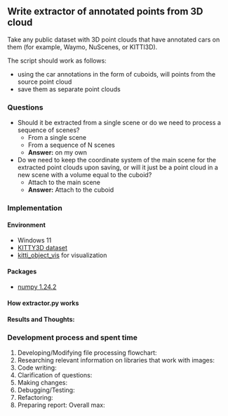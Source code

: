## Write extractor of annotated points from 3D cloud 
Take any public dataset with 3D point clouds that have annotated cars on them (for example, Waymo, NuScenes, or KITTI3D). 

The script should work as follows:
* using the car annotations in the form of cuboids, will points from the source point cloud 
* save them as separate point clouds

### Questions
* Should it be extracted from a single scene or do we need to process a sequence of scenes?
  * From a single scene
  * From a sequence of N scenes
  * **Answer:** on my own 
* Do we need to keep the coordinate system of the main scene for the extracted point clouds upon saving, or will it just be a point cloud in a new scene with a volume equal to the cuboid?
  * Attach to the main scene
  * **Answer:** Attach to the cuboid

### Implementation


#### Environment
 - Windows 11
 - <a href="https://www.cvlibs.net/datasets/kitti/eval_object.php?obj_benchmark=3d">KITTY3D dataset</a>
 - <a href="https://github.com/kuixu/kitti_object_vis">kitti_object_vis</a> for visualization 

#### Packages 
 - <a href="https://pypi.org/project/numpy/">numpy 1.24.2</a>


#### How extractor.py works


#### Results and Thoughts:



### Development process and spent time
1. Developing/Modifying file processing flowchart: 
2. Researching relevant information on libraries that work with images: 
3. Code writing: 
4. Clarification of questions: 
5. Making changes: 
6. Debugging/Testing: 
7. Refactoring: 
8. Preparing report: 
Overall max: 